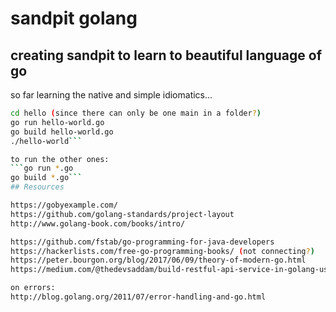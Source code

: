 # sandpit golang

## creating sandpit to learn to beautiful language of go

so far learning the native and simple idiomatics...

```bash
cd hello (since there can only be one main in a folder?)
go run hello-world.go
go build hello-world.go
./hello-world```

to run the other ones:
```go run *.go
go build *.go```
## Resources

https://gobyexample.com/
https://github.com/golang-standards/project-layout
http://www.golang-book.com/books/intro/

https://github.com/fstab/go-programming-for-java-developers
https://hackerlists.com/free-go-programming-books/ (not connecting?)
https://peter.bourgon.org/blog/2017/06/09/theory-of-modern-go.html
https://medium.com/@thedevsaddam/build-restful-api-service-in-golang-using-gin-gonic-framework-85b1a6e176f3

on errors:
http://blog.golang.org/2011/07/error-handling-and-go.html
